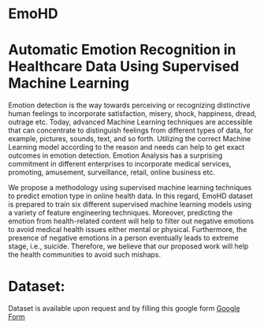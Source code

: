 # EmoHD

# Automatic Emotion Recognition in Healthcare Data Using Supervised Machine Learning
Emotion detection is the way towards perceiving or recognizing distinctive human feelings to incorporate satisfaction, misery, shock, happiness, dread, outrage etc. Today, advanced Machine Learning techniques are accessible that can concentrate to distinguish feelings from different types of data, for example, pictures, sounds, text, and so forth. Utilizing the correct Machine Learning model according to the reason and needs can help to get exact outcomes in emotion detection. Emotion Analysis has a surprising commitment in different enterprises to incorporate medical services, promoting, amusement, surveillance, retail, online business etc.

We propose a methodology using supervised machine learning techniques to predict emotion type in online health data. In this regard, EmoHD dataset is prepared to train six different supervised machine learning models using a variety of feature engineering techniques. Moreover, predicting the emotion from health-related content will help to filter out negative emotions to avoid medical health issues either mental or physical. Furthermore, the presence of negative emotions in a person eventually leads to extreme stage, i.e., suicide. Therefore, we believe that our proposed work will help the health communities to avoid such mishaps.



# Dataset:
Dataset is available upon request and by filling this google form [Google Form](https://forms.gle/QPTM8ZBeUoUzW2fs7)
